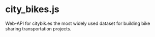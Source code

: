 # city_bikes.js
Web-API for citybik.es the most widely used dataset for building bike sharing transportation projects.
